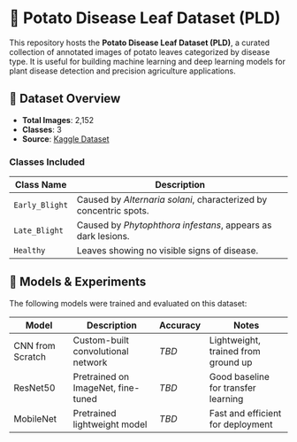 # 🍠 Potato Disease Leaf Dataset (PLD)

This repository hosts the **Potato Disease Leaf Dataset (PLD)**, a curated collection of annotated images of potato leaves categorized by disease type. It is useful for building machine learning and deep learning models for plant disease detection and precision agriculture applications.

## 📂 Dataset Overview

- **Total Images**: 2,152  
- **Classes**: 3   
- **Source**: [Kaggle Dataset](https://www.kaggle.com/datasets/rizwan123456789/potato-disease-leaf-datasetpld/data)  

### Classes Included

| Class Name     | Description                                                   |
|----------------|---------------------------------------------------------------|
| `Early_Blight` | Caused by *Alternaria solani*, characterized by concentric spots. |
| `Late_Blight`  | Caused by *Phytophthora infestans*, appears as dark lesions.     |
| `Healthy`      | Leaves showing no visible signs of disease.                     |

## 🧪 Models & Experiments

The following models were trained and evaluated on this dataset:

| Model         | Description                         | Accuracy | Notes |
|---------------|-------------------------------------|----------|-------|
| CNN from Scratch | Custom-built convolutional network | *TBD*    | Lightweight, trained from ground up |
| ResNet50      | Pretrained on ImageNet, fine-tuned   | *TBD*    | Good baseline for transfer learning |
| MobileNet     | Pretrained lightweight model         | *TBD*    | Fast and efficient for deployment |

